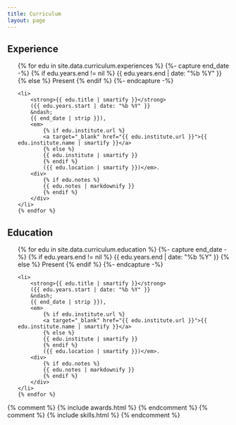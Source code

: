 ```yaml
---
title: Curriculum
layout: page
---
```


## Experience
<ul>
    {% for edu in site.data.curriculum.experiences %}
    {%- capture end_date -%}
    {% if edu.years.end != nil %}
    {{ edu.years.end | date: "%b %Y" }}
    {% else %}
    Present
    {% endif %}
    {%- endcapture -%}

    <li>
        <strong>{{ edu.title | smartify }}</strong>
        ({{ edu.years.start | date: "%b %Y" }}
        &ndash;
        {{ end_date | strip }}),
        <em>
            {% if edu.institute.url %}
            <a target="_blank" href="{{ edu.institute.url }}">{{ edu.institute.name | smartify }}</a>
            {% else %}
            {{ edu.institute | smartify }}
            {% endif %}
            ({{ edu.location | smartify }})</em>.
        <div>
            {% if edu.notes %}
            {{ edu.notes | markdownify }}
            {% endif %}
        </div>
    </li>
    {% endfor %}
</ul>

## Education
<ul>
    {% for edu in site.data.curriculum.education %}
    {%- capture end_date -%}
    {% if edu.years.end != nil %}
    {{ edu.years.end | date: "%b %Y" }}
    {% else %}
    Present
    {% endif %}
    {%- endcapture -%}

    <li>
        <strong>{{ edu.title | smartify }}</strong>
        ({{ edu.years.start | date: "%b %Y" }}
        &ndash;
        {{ end_date | strip }}),
        <em>
            {% if edu.institute.url %}
            <a target="_blank" href="{{ edu.institute.url }}">{{ edu.institute.name | smartify }}</a>
            {% else %}
            {{ edu.institute | smartify }}
            {% endif %}
            ({{ edu.location | smartify }})</em>.
        <div>
            {% if edu.notes %}
            {{ edu.notes | markdownify }}
            {% endif %}
        </div>
    </li>
    {% endfor %}
</ul>

{% comment %} {% include awards.html %} {% endcomment %}
{% comment %} {% include skills.html %} {% endcomment %}
